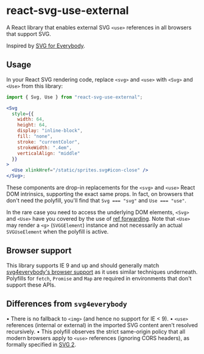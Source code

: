 # react-svg-use-external

A React library that enables external SVG `<use>` references in all browsers that support SVG.

Inspired by [SVG for Everybody](https://github.com/jonathantneal/svg4everybody).

## Usage

In your React SVG rendering code, replace `<svg>` and `<use>` with `<Svg>` and `<Use>` from this library:

```jsx
import { Svg, Use } from "react-svg-use-external";

<Svg
  style={{
    width: 64,
    height: 64,
    display: "inline-block",
    fill: "none",
    stroke: "currentColor",
    strokeWidth: ".4em",
    verticalAlign: "middle"
  }}
>
  <Use xlinkHref="/static/sprites.svg#icon-close" />
</Svg>;
```

These components are drop-in replacements for the `<svg>` and `<use>` React DOM intrinsics, supporting the exact same props. In fact, on browsers that don't need the polyfill, you'll find that `Svg === "svg"` and `Use === "use"`.

In the rare case you need to access the underlying DOM elements, `<Svg>` and `<Use>` have you covered by the use of [ref forwarding][]. Note that `<Use>` may render a `<g>` (`SVGGElement`) instance and not necessarily an actual `SVGUseElement` when the polyfill is active.

[ref forwarding]: https://reactjs.org/docs/forwarding-refs.html

## Browser support

This library supports IE 9 and up and should generally match [svg4everybody's browser support](https://github.com/jonathantneal/svg4everybody#implementation-status) as it uses similar techniques underneath. Polyfills for `fetch`, `Promise` and `Map` are required in environments that don't support these APIs.

## Differences from `svg4everybody`

• There is no fallback to `<img>` (and hence no support for IE < 9).
• `<use>` references (internal or external) in the imported SVG content aren't resolved recursively.
• This polyfill observes the strict same-origin policy that all modern browsers apply to `<use>` references (ignoring CORS headers), as formally specified in [SVG 2][].

[svg 2]: https://www.w3.org/TR/SVG2/struct.html#UseElementHrefAttribute
